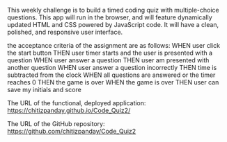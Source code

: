 This weekly challenge is to build a timed coding quiz with multiple-choice questions. This app will run in the browser, and will feature dynamically updated HTML and CSS powered by JavaScript code. It will have a clean, polished, and responsive user interface.

the acceptance criteria of the assignment are as follows:
WHEN user click the start button
THEN user timer starts and the user is presented with a question
WHEN user answer a question
THEN user am presented with another question
WHEN user answer a question incorrectly
THEN time is subtracted from the clock
WHEN all questions are answered or the timer reaches 0
THEN the game is over
WHEN the game is over
THEN user can save my initials and score

The URL of the functional, deployed application: https://chitizpanday.github.io/Code_Quiz2/

The URL of the GitHub repository: https://github.com/chitizpanday/Code_Quiz2
